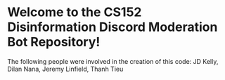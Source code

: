 # Welcome to the CS152 Disinformation Discord Moderation Bot Repository! 

The following people were involved in the creation of this code: JD Kelly, Dilan Nana, Jeremy Linfield, Thanh Tieu

